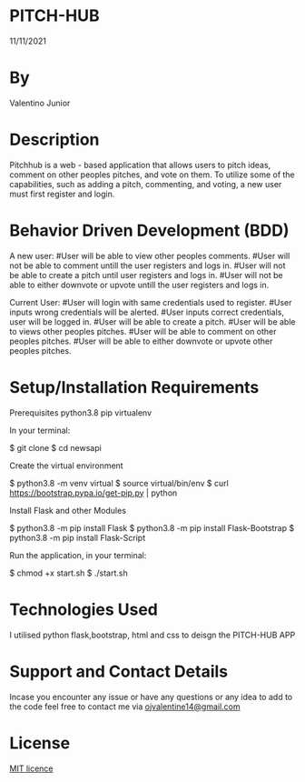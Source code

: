 # PITCH-HUB
11/11/2021
# By 
Valentino Junior
# Description
 Pitchhub is a web - based application that allows users to pitch ideas, comment on other peoples pitches, and vote on them. To utilize some of the capabilities, such as adding a pitch, commenting, and voting, a new user must first register and login.
# Behavior Driven Development (BDD)
A new user:
#User will be able to view other peoples comments.
#User will not be able to comment untill the user registers and logs in.
#User will not be able to create a pitch until user registers and logs in.
#User will not be able to either downvote or upvote untill the user registers and logs in.

Current User:
#User will login with same credentials used to register.
#User inputs wrong credentials will be alerted.
#User inputs correct credentials, user will be logged in.
#User will be able to create a pitch.
#User will be able to views other peoples pitches.
#User will be able to comment on other peoples pitches.
#User will be able to either downvote or upvote other peoples pitches.



# Setup/Installation Requirements 
Prerequisites
python3.8
pip
virtualenv


In your terminal:

  $ git clone
  $ cd newsapi

 
Create the virtual environment

  $ python3.8 -m venv virtual
  $ source virtual/bin/env
  $ curl https://bootstrap.pypa.io/get-pip.py | python

Install Flask and other Modules

  $ python3.8 -m pip install Flask
  $ python3.8 -m pip install Flask-Bootstrap
  $ python3.8 -m pip install Flask-Script

  Run the application, in your terminal:

  $ chmod +x start.sh
  $ ./start.sh

# Technologies Used
 I utilised python flask,bootstrap, html and css to deisgn the PITCH-HUB APP
# Support and Contact Details
Incase you encounter any issue or have any questions or any idea to add to the code feel free to contact me via ojvalentine14@gmail.com
# License
<a href = "https://github.com/valentine-ochieng/Programming-portfolio/blob/main/LICENSE">MIT licence </a>